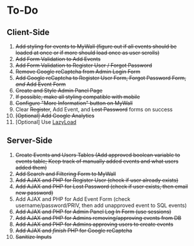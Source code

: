 # To-Do
## Client-Side
1. ~~Add styling for events to MyWall (figure out if all events should be loaded at once or if more should load once as user scrolls)~~
2. ~~Add Form Validation to Add Events~~
3. ~~Add Form Validation to Register User / Forgot Password~~
4. ~~Remove Google reCaptcha from Admin Login Form~~
5. ~~Add Google reCaptcha to Register User Form, Forgot Password Form, _and_ Add Event Form~~
6. ~~Create and Style Admin Panel Page~~
7. ~~If possible, make all styling compatible with mobile~~
8. ~~Configure "More Information" button on MyWall~~
9. Clear ~~Register~~, Add Event, and ~~Lost Password~~ forms on success
10. ~~[Optional] Add Google Analytics~~
11. [Optional] Use [LazyLoad](http://www.appelsiini.net/projects/lazyload)

## Server-Side
1. ~~Create Events and Users Tables (Add approved boolean variable to events table; Keep track of manually added events and what users added them)~~
2. ~~Add Search and Filtering Form to MyWall~~
3. ~~Add AJAX and PHP for Register User (check if user already exists)~~
4. ~~Add AJAX and PHP for Lost Password (check if user exists, then email new password)~~
5. Add AJAX and PHP for Add Event Form (check username/password/PRIV, then add unapproved event to SQL events)
6. ~~Add AJAX and PHP for Admin Panel Log In Form (use sessions)~~
7. ~~Add AJAX and PHP for Admins removing/approving events from DB~~
8. ~~Add AJAX and PHP for Admins approving users to create events~~
9. ~~Add AJAX and _finish_ PHP for Google reCaptcha~~
10. ~~Sanitize Inputs~~
